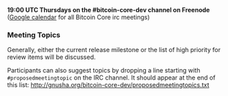 **19:00 UTC Thursdays on the #bitcoin-core-dev channel on Freenode** ([Google calendar](https://calendar.google.com/calendar?cid=MTFwcXZkZ3BkOTlubGliZjliYTg2MXZ1OHNAZ3JvdXAuY2FsZW5kYXIuZ29vZ2xlLmNvbQ) for all Bitcoin Core irc meetings)

### Meeting Topics

Generally, either the current release milestone or the list of high priority for review items will be discussed.

Participants can also suggest topics by dropping a line starting with `#proposedmeetingtopic` on the IRC channel. It should appear at the end of this list: http://gnusha.org/bitcoin-core-dev/proposedmeetingtopics.txt